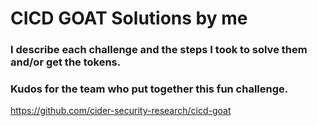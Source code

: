 # CICD GOAT Solutions by me

### I describe each challenge and the steps I took to solve them and/or get the tokens.

### Kudos for the team who put together this fun challenge. 

https://github.com/cider-security-research/cicd-goat
